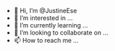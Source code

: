 - 👋 Hi, I’m @JustineEse
- 👀 I’m interested in ...
- 🌱 I’m currently learning ...
- 💞️ I’m looking to collaborate on ...
- 📫 How to reach me ...

<!---
JustineEse/JustineEse is a ✨ special ✨ repository because its `README.md` (this file) appears on your GitHub profile.
You can click the Preview link to take a look at your changes.
--->

